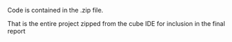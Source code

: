 Code is contained in the .zip file.

That is the entire project zipped from the cube IDE for inclusion in the final report
